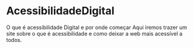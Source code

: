 # AcessibilidadeDigital
 O que é acessibilidade Digital e por onde começar
Aqui iremos trazer um site sobre o que é acessibilidade e como deixar a web mais acessível a todos.
